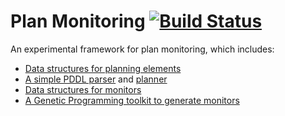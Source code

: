# Plan Monitoring [![Build Status](https://travis-ci.org/meneguzzi/monitoring.svg?branch=master)](https://travis-ci.org/meneguzzi/monitoring)

An experimental framework for plan monitoring, which includes:

- [Data structures for planning elements](structures/domain.py) 
- [A simple PDDL parser](pddl/PDDL.py) and [planner](pddl/propositional_planner.py) 
- [Data structures for monitors](monitoring/monitor.py)
- [A Genetic Programming toolkit to generate monitors](gp/gp.py)
